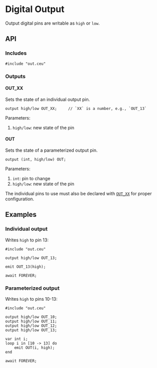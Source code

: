 # Digital Output

Output digital pins are writable as `high` or `low`.

## API

### Includes

```
#include "out.ceu"
```

### Outputs

#### OUT_XX

Sets the state of an individual output pin.

```
output high/low OUT_XX;     // `XX` is a number, e.g., `OUT_13`
```

Parameters:

1. `high/low`: new state of the pin

#### OUT

Sets the state of a parameterized output pin.

```
output (int, high/low) OUT;
```

Parameters:

1. `int`:      pin to change
2. `high/low`: new state of the pin

The individual pins to use must also be declared with [`OUT_XX`](#out_xx) for
proper configuration.

## Examples

### Individual output

Writes `high` to pin 13:

```
#include "out.ceu"

output high/low OUT_13;

emit OUT_13(high);

await FOREVER;
```

### Parameterized output

Writes `high` to pins 10-13:

```
#include "out.ceu"

output high/low OUT_10;
output high/low OUT_11;
output high/low OUT_12;
output high/low OUT_13;

var int i;
loop i in [10 -> 13] do
    emit OUT(i, high);
end

await FOREVER;
```
